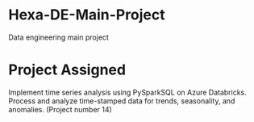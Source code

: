 # Hexa-DE-Main-Project
Data engineering main project

# Project Assigned
Implement time series analysis using PySparkSQL on Azure Databricks. Process and analyze time-stamped data for trends, seasonality, and anomalies. (Project number 14)
